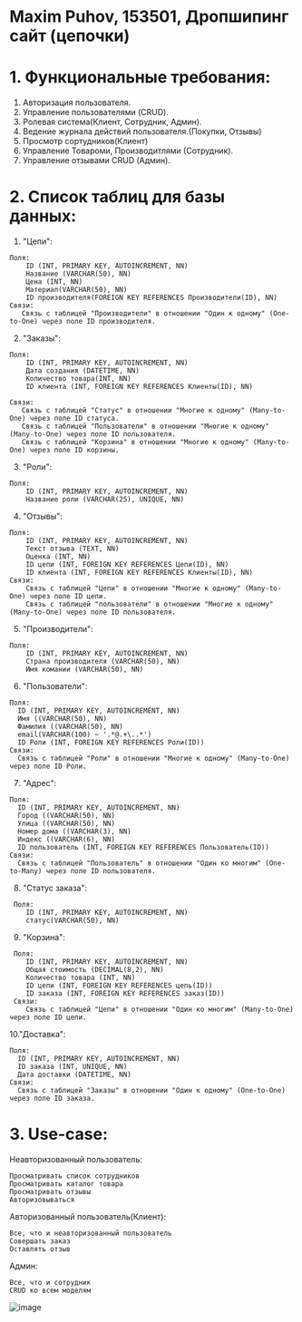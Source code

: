 # Maxim Puhov, 153501, Дропшипинг сайт (цепочки)

# 1. Функциональные требования:
  1. Авторизация пользователя.
  2. Управление пользователями (CRUD).
  3. Ролевая система(Клиент, Сотрудник, Админ).
  4. Ведение журнала действий пользователя.(Покупки, Отзывы)
  6. Просмотр сортудников(Клиент)
  7. Управление Товароми, Производитлями (Сотрудник).
  8. Управление отзывами CRUD (Админ).
     
# 2. Список таблиц для базы данных:
  1. "Цепи":

    Поля:
        ID (INT, PRIMARY KEY, AUTOINCREMENT, NN)
        Название (VARCHAR(50), NN)
        Цена (INT, NN)
        Материал(VARCHAR(50), NN)
        ID производителя(FOREIGN KEY REFERENCES Производители(ID), NN)
    Связи:  
       Связь с таблицей "Производители" в отношении "Один к одному" (One-to-One) через поле ID производителя.

  2. "Заказы":

    Поля:
        ID (INT, PRIMARY KEY, AUTOINCREMENT, NN)
        Дата создания (DATETIME, NN)
        Количество товара(INT, NN)
        ID клиента (INT, FOREIGN KEY REFERENCES Клиенты(ID), NN)
        
    Связи:
       Связь с таблицей "Статус" в отношении "Многие к одному" (Many-to-One) через поле ID статуса.
       Связь с таблицей "Пользователи" в отношении "Многие к одному" (Many-to-One) через поле ID пользователя.
       Связь с таблицей "Корзина" в отношении "Многие к одному" (Many-to-One) через поле ID корзины.


  3. "Роли":

    Поля:
        ID (INT, PRIMARY KEY, AUTOINCREMENT, NN)
        Название роли (VARCHAR(25), UNIQUE, NN)

  4. "Отзывы":

    Поля:
        ID (INT, PRIMARY KEY, AUTOINCREMENT, NN)
        Текст отзыва (TEXT, NN)
        Оценка (INT, NN)
        ID цепи (INT, FOREIGN KEY REFERENCES Цепи(ID), NN)
        ID клиента (INT, FOREIGN KEY REFERENCES Клиенты(ID), NN)
    Связи:
        Связь с таблицей "Цепи" в отношении "Многие к одному" (Many-to-One) через поле ID цепи.
        Связь с таблицей "пользователи" в отношении "Многие к одному" (Many-to-One) через поле ID пользователя.      
      
  5. "Производители":

    Поля:
        ID (INT, PRIMARY KEY, AUTOINCREMENT, NN)
        Страна производителя (VARCHAR(50), NN)
        Имя комании (VARCHAR(50), NN)
        
  6. "Пользователи":

    Поля:
      ID (INT, PRIMARY KEY, AUTOINCREMENT, NN)
      Имя ((VARCHAR(50), NN)
      Фамилия ((VARCHAR(50), NN)
      email(VARCHAR(100) ~ '.*@.+\..*')
      ID Роли (INT, FOREIGN KEY REFERENCES Роли(ID))
    Связи:
      Связь с таблицей "Роли" в отношении "Многие к одному" (Many-to-One) через поле ID Роли.

   7. "Адрес":

    Поля:
      ID (INT, PRIMARY KEY, AUTOINCREMENT, NN)
      Город ((VARCHAR(50), NN)
      Улица ((VARCHAR(50), NN)
      Номер дома ((VARCHAR(3), NN)
      Индекс ((VARCHAR(6), NN)
      ID пользователь (INT, FOREIGN KEY REFERENCES Пользователь(ID))
    Связи:
      Связь с таблицей "Пользователь" в отношении "Один ко многим" (One-to-Many) через поле ID пользователя.

   8. "Статус заказа":
    
     Поля:
        ID (INT, PRIMARY KEY, AUTOINCREMENT, NN)
        статус(VARCHAR(50), NN)

   9. "Корзина":
    
     Поля:
        ID (INT, PRIMARY KEY, AUTOINCREMENT, NN)
        Общая стоимость (DECIMAL(8,2), NN)
        Количество товара (INT, NN)
        ID цепи (INT, FOREIGN KEY REFERENCES цепь(ID))
        ID заказа (INT, FOREIGN KEY REFERENCES заказ(ID))
     Связи:
        Связь с таблицей "Цепи" в отношении "Один ко многим" (Many-to-One) через поле ID цепи.

  10."Доставка":
  
    Поля:
      ID (INT, PRIMARY KEY, AUTOINCREMENT, NN)
      ID заказа (INT, UNIQUE, NN)
      Дата доставки (DATETIME, NN)
    Связи:
      Связь с таблицей "Заказы" в отношении "Один к одному" (One-to-One) через поле ID заказа.
              

# 3. Use-case:
  Неавторизованный пользователь:
  
    Просматривать список сотрудников
    Просматривать каталог товара
    Просматривать отзывы
    Авторизовываться 
    
  Авторизованный пользователь(Клиент):
    
    Все, что и неавторизованный пользователь
    Совершать заказ
    Оставлять отзыв
    
  Админ:
  
    Все, что и сотрудник
    CRUD ко всем моделям


![image](https://github.com/Carcajo/DB_bsuir/assets/93794796/930af3d1-98d2-4666-9074-0b06e1265e65)




